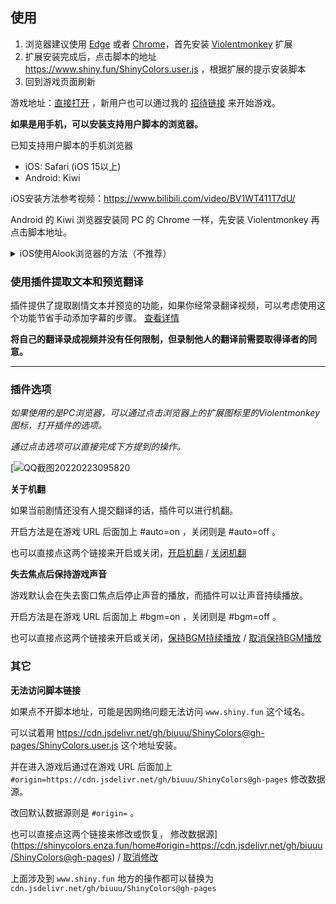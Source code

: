 ## 使用
1. 浏览器建议使用 [Edge](https://www.microsoft.com/zh-cn/edge) 或者 [Chrome](https://www.google.com/intl/zh-CN/chrome/)，首先安装 [Violentmonkey](https://violentmonkey.github.io/get-it/) 扩展
2. 扩展安装完成后，点击脚本的地址 https://www.shiny.fun/ShinyColors.user.js ，根据扩展的提示安装脚本
3. 回到游戏页面刷新

游戏地址：[直接打开](https://shinycolors.enza.fun/home) ，新用户也可以通过我的 [招待链接](https://go.enza.fun/YLZXbw) 来开始游戏。

__如果是用手机，可以安装支持用户脚本的浏览器。__

已知支持用户脚本的手机浏览器
- iOS: Safari (iOS 15以上)
- Android: Kiwi

iOS安装方法参考视频：https://www.bilibili.com/video/BV1WT411T7dU/

Android 的 Kiwi 浏览器安装同 PC 的 Chrome 一样，先安装 Violentmonkey 再点击脚本地址。

<details>
    <summary>iOS使用Alook浏览器的方法（不推荐）</summary>
iOS 的 Alook 可以直接通过这个网址安装插件：[https://www.shiny.fun/install.html](https://www.shiny.fun/install.html) ，注意把 _运行时间_ 改为 _尽早_ 。

另外Alook也可以选择手动添加 js 脚本，和上面的链接效果一样，代码如下：

```javascript
(function () {
  let scriptContent = '';
  let version = '';
  const script = document.createElement('script');
  try {
    scriptContent = localStorage.getItem('sczh-script');
    version = localStorage.getItem('sczh-version');
  } catch (e) {}
  if (!scriptContent) {
    script.setAttribute('src', 'https://www.shiny.fun/ShinyColors.user.js');
    script.setAttribute('defer', true);
  } else {
    script.textContent = scriptContent;
  }
  document.documentElement.appendChild(script);
  fetch('https://www.shiny.fun/manifest.json')
    .then(res => res.json())
    .then(async function (data) {
      if (data.version !== version) {
        const text = await (await fetch('https://www.shiny.fun/ShinyColors.user.js')).text();
        localStorage.setItem('sczh-script', text);
        localStorage.setItem('sczh-version', data.version);
      }
    })
})();
```

</details>

### 使用插件提取文本和预览翻译

插件提供了提取剧情文本并预览的功能，如果你经常录翻译视频，可以考虑使用这个功能节省手动添加字幕的步骤。
[查看详情](https://github.com/biuuu/ShinyColors/blob/master/data/README.md)

**将自己的翻译录成视频并没有任何限制，但录制他人的翻译前需要取得译者的同意。**

--------------------
### 插件选项
_如果使用的是PC浏览器，可以通过点击浏览器上的扩展图标里的Violentmonkey图标，打开插件的选项。_

_通过点击选项可以直接完成下方提到的操作。_

[![QQ截图20220223095820](https://user-images.githubusercontent.com/10892119/155250068-885723a5-4953-4f51-b271-2de24a2ba94b.png)

**关于机翻**

如果当前剧情还没有人提交翻译的话，插件可以进行机翻。

开启方法是在游戏 URL 后面加上 #auto=on ，关闭则是 #auto=off 。

也可以直接点这两个链接来开启或关闭，[开启机翻](https://shinycolors.enza.fun/home#auto=on)  /  [关闭机翻](https://shinycolors.enza.fun/home#auto=off)

**失去焦点后保持游戏声音**

游戏默认会在失去窗口焦点后停止声音的播放，而插件可以让声音持续播放。

开启方法是在游戏 URL 后面加上 #bgm=on ，关闭则是 #bgm=off 。

也可以直接点这两个链接来开启或关闭，[保持BGM持续播放](https://shinycolors.enza.fun/home#bgm=on)  /  [取消保持BGM播放](https://shinycolors.enza.fun/home#bgm=off)

### 其它
**无法访问脚本链接**

如果点不开脚本地址，可能是因网络问题无法访问 `www.shiny.fun` 这个域名。

可以试着用 https://cdn.jsdelivr.net/gh/biuuu/ShinyColors@gh-pages/ShinyColors.user.js 这个地址安装。

并在进入游戏后通过在游戏 URL 后面加上 `#origin=https://cdn.jsdelivr.net/gh/biuuu/ShinyColors@gh-pages` 修改数据源。

改回默认数据源则是 `#origin=` 。

也可以直接点这两个链接来修改或恢复，
修改数据源](https://shinycolors.enza.fun/home#origin=https://cdn.jsdelivr.net/gh/biuuu/ShinyColors@gh-pages)  /  [取消修改](https://shinycolors.enza.fun/home#origin=)

上面涉及到 `www.shiny.fun` 地方的操作都可以替换为 `cdn.jsdelivr.net/gh/biuuu/ShinyColors@gh-pages`
